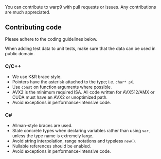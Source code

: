 You can contribute to warp9 with pull requests or issues. Any contributions are much appreciated.

## Contributing code
Please adhere to the coding guidelines below.

When adding test data to unit tests, make sure that the data can be used in public domain.

### C/C++
- We use K&R brace style.
- Pointers have the asterisk attached to the type; i.e. `char* pX`.
- Use `const` on function arguments where possible.
- AVX2 is the minimum required ISA. All code written for AVX512/AMX or CUDA must have an AVX2 or unoptimized path.
- Avoid exceptions in performance-intensive code.

### C#
- Allman-style braces are used.
- State concrete types when declaring variables rather than using `var`, unless the type name is extremely large.
- Avoid string interpolation, range notations and typeless `new()`.
- Nullable references should be enabled.
- Avoid exceptions in performance-intensive code.
